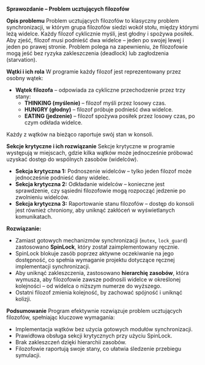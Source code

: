 **Sprawozdanie – Problem ucztujących filozofów**

**Opis problemu**
Problem ucztujących filozofów to klasyczny problem synchronizacji, w którym grupa filozofów siedzi wokół stołu, między którymi leżą widelce.
Każdy filozof cyklicznie myśli, jest głodny i spożywa posiłek. Aby zjeść, filozof musi podnieść dwa widelce – jeden po swojej lewej i jeden po prawej stronie.
Problem polega na zapewnieniu, że filozofowie mogą jeść bez ryzyka zakleszczenia (deadlock) lub zagłodzenia (starvation).

**Wątki i ich rola**
W programie każdy filozof jest reprezentowany przez osobny wątek:

- **Wątek filozofa** – odpowiada za cykliczne przechodzenie przez trzy stany:
  - **THINKING (myślenie)** – filozof myśli przez losowy czas.
  - **HUNGRY (głodny)** – filozof próbuje podnieść dwa widelce.
  - **EATING (jedzenie)** – filozof spożywa posiłek przez losowy czas, po czym odkłada widelce.

Każdy z wątków na bieżąco raportuje swój stan w konsoli.

**Sekcje krytyczne i ich rozwiązanie**
Sekcje krytyczne w programie występują w miejscach, gdzie kilka wątków może jednocześnie próbować uzyskać dostęp do wspólnych zasobów (widelców).

- **Sekcja krytyczna 1:** Podnoszenie widelców – tylko jeden filozof może jednocześnie podnieść dany widelec.  
- **Sekcja krytyczna 2:** Odkładanie widelców – konieczne jest sprawdzenie, czy sąsiedni filozofowie mogą rozpocząć jedzenie po zwolnieniu widelców.  
- **Sekcja krytyczna 3:** Raportowanie stanu filozofów – dostęp do konsoli jest również chroniony, aby uniknąć zakłóceń w wyświetlanych komunikatach.

**Rozwiązanie:**  
- Zamiast gotowych mechanizmów synchronizacji (`mutex`, `lock_guard`) zastosowano **SpinLock**, który został zaimplementowany ręcznie.
- SpinLock blokuje zasób poprzez aktywne oczekiwanie na jego dostępność, co spełnia wymaganie projektu dotyczące ręcznej implementacji synchronizacji.  
- Aby uniknąć zakleszczenia, zastosowano **hierarchię zasobów**, która wymusza, aby filozofowie zawsze podnosili widelce w określonej kolejności – od widelca o niższym numerze do wyższego.
- Ostatni filozof zmienia kolejność, by zachować spójność i uniknąć kolizji.

**Podsumowanie**
Program efektywnie rozwiązuje problem ucztujących filozofów, spełniając kluczowe wymagania:
- Implementacja wątków bez użycia gotowych modułów synchronizacji.
- Prawidłowa obsługa sekcji krytycznych przy użyciu SpinLock.
- Brak zakleszczeń dzięki hierarchii zasobów.
- Filozofowie raportują swoje stany, co ułatwia śledzenie przebiegu symulacji.
